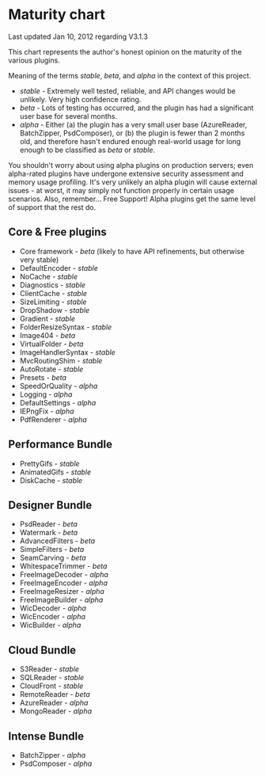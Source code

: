 
# Maturity chart

Last updated Jan 10, 2012 regarding V3.1.3

This chart represents the author's honest opinion on the maturity of the various plugins. 

Meaning of the terms *stable*, *beta*, and *alpha* in the context of this project.

* *stable* - Extremely well tested, reliable, and API changes would be unlikely. Very high confidence rating.
* *beta* - Lots of testing has occurred, and the plugin has had a significant user base for several months.
* *alpha* - Either (a) the plugin has a very small user base (AzureReader, BatchZipper, PsdComposer), or (b) the plugin is fewer than 2 months old, and therefore hasn't endured enough real-world usage for long enough to be classified as *beta* or *stable*.

You shouldn't worry about using alpha plugins on production servers; even alpha-rated plugins have undergone extensive security assessment and memory usage profiling. It's very unlikely an alpha plugin will cause external issues - at worst, it may simply not function properly in  certain usage scenarios. Also, remember... Free Support! Alpha plugins get the same level of support that the rest do.


## Core & Free plugins

* Core framework - *beta* (likely to have API refinements, but otherwise very stable)
* DefaultEncoder - *stable*
* NoCache - *stable*
* Diagnostics - *stable*
* ClientCache - *stable*
* SizeLimiting - *stable*
* DropShadow - *stable* 
* Gradient - *stable*
* FolderResizeSyntax - *stable*
* Image404 -  *beta*
* VirtualFolder - *beta*
* ImageHandlerSyntax - *stable*
* MvcRoutingShim - *stable*
* AutoRotate - *stable*
* Presets - *beta* 
* SpeedOrQuality - *alpha*
* Logging - *alpha*
* DefaultSettings - *alpha*
* IEPngFix - *alpha*
* PdfRenderer - *alpha* 

## Performance Bundle

* PrettyGifs - *stable*
* AnimatedGifs - *stable*
* DiskCache - *stable*

## Designer Bundle

* PsdReader - *beta*
* Watermark - *beta*
* AdvancedFilters - *beta*
* SimpleFilters - *beta*
* SeamCarving - *beta* 
* WhitespaceTrimmer - *beta*
* FreeImageDecoder - *alpha*
* FreeImageEncoder - *alpha*
* FreeImageResizer - *alpha*
* FreeImageBuilder - *alpha*
* WicDecoder - *alpha*
* WicEncoder - *alpha*
* WicBuilder - *alpha*

## Cloud Bundle


* S3Reader - *stable*
* SQLReader - *stable* 
* CloudFront - *stable*
* RemoteReader - *beta*
* AzureReader - *alpha*
* MongoReader - *alpha*

## Intense Bundle

* BatchZipper - *alpha*
* PsdComposer - *alpha*

<script type="text/javascript">
//<!--

if (loadq === undefined) var loadq = [];
loadq.push(function(){
	$("em:contains('alpha')").addClass('alpha');
	$("em:contains('beta')").addClass('beta');
	$("em:contains('stable')").addClass('stable');
});
//-->
</script>

<style type="text/css">
em.alpha{color:red;}
em.stable{color:green;}
em.beta{color:#333;}
</style>